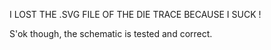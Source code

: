 I LOST THE .SVG FILE OF THE DIE TRACE BECAUSE I SUCK !

S'ok though, the schematic is tested and correct.
